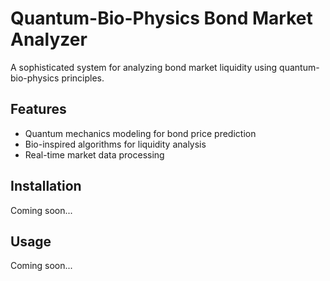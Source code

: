 # Quantum-Bio-Physics Bond Market Analyzer

A sophisticated system for analyzing bond market liquidity using quantum-bio-physics principles.

## Features
- Quantum mechanics modeling for bond price prediction
- Bio-inspired algorithms for liquidity analysis
- Real-time market data processing

## Installation
Coming soon...

## Usage
Coming soon...
